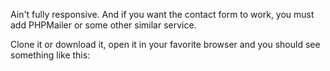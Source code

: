 Ain't fully responsive. And if you want the contact form to work, you must add PHPMailer or some other similar service.

Clone it or download it, open it in your favorite browser and you should see something like this:


